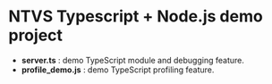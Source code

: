 ﻿# NTVS Typescript + Node.js demo project
* **server.ts** : demo TypeScript module and debugging feature.
* **profile_demo.js** : demo TypeScript profiling feature.


